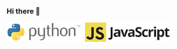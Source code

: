 ### Hi there 👋

![Python Logo](https://raw.githubusercontent.com/Stamper/Stamper/master/py.png) ![JS Logo](https://raw.githubusercontent.com/Stamper/Stamper/master/js.png)
